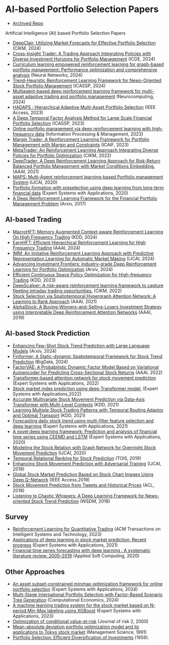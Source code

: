 # AI-based Portfolio Selection Papers
* [Archived Repo](https://github.com/sangyx/deep-finance?tab=readme-ov-file#portfolio-selection)

Artificial Intelligence (AI) based Portfolio Selection Papers

* [DeepClair: Utilizing Market Forecasts for Effective Portfolio Selection](https://arxiv.org/abs/2407.13427) (CIKM, 2024)
* [Cross-Insight Trader: A Trading Approach Integrating Policies with Diverse Investment Horizons for Portfolio Management](https://ieeexplore.ieee.org/abstract/document/10597980) (ICDE, 2024)
* [Curriculum learning empowered reinforcement learning for graph-based portfolio management: Performance optimization and comprehensive analysis](https://www.sciencedirect.com/science/article/pii/S0893608024004611) (Neural Networks, 2024)
* [Trend-Heuristic Reinforcement Learning Framework for News-Oriented Stock Portfolio Management](https://ieeexplore.ieee.org/abstract/document/10447993) (ICASSP, 2024)
* [Multiagent-based deep reinforcement learning framework for multi-asset adaptive trading and portfolio management](https://www.sciencedirect.com/science/article/pii/S092523122400571X) (Neurocomputing, 2024)
* [HADAPS : Hierarchical Adaptive Multi-Asset Portfolio Selection](https://ieeexplore.ieee.org/document/10149353) (IEEE Access, 2023)
* [A Deep Temporal Factor Analysis Method for Large Scale Financial Portfolio Selection](https://ieeexplore.ieee.org/abstract/document/10095847) (ICASSP, 2023)
* [Online portfolio management via deep reinforcement learning with high-frequency data](https://www.sciencedirect.com/science/article/pii/S030645732200348X) (Information Processing & Management, 2023)
* [Margin Trader: A Reinforcement Learning Framework for Portfolio Management with Margin and Constraints](https://dl.acm.org/doi/abs/10.1145/3604237.3626906) (ICAIF, 2023)
* [MetaTrader: An Reinforcement Learning Approach Integrating Diverse Policies for Portfolio Optimization](https://dl.acm.org/doi/abs/10.1145/3511808.3557363) (CIKM, 2022)
* [DeepTrader: A Deep Reinforcement Learning Approach for Risk-Return Balanced Portfolio Management with Market Conditions Embedding.](https://ojs.aaai.org/index.php/AAAI/article/view/16144) (AAAI, 2021)
* [MAPS: Multi-Agent reinforcement learning-based Portfolio management System](https://www.ijcai.org/proceedings/2020/623) (IJCAI, 2020)
* [Portfolio formation with preselection using deep learning from long-term financial data](https://www.sciencedirect.com/science/article/pii/S0957417419307596) (Expert Systems with Applications, 2020)
* [A Deep Reinforcement Learning Framework for the Financial Portfolio Management Problem](https://arxiv.org/abs/1706.10059) (Arxiv, 2017)

## AI-based Trading
* [MacroHFT: Memory Augmented Context-aware Reinforcement Learning On High Frequency Trading](https://arxiv.org/abs/2406.14537) (KDD, 2024)
* [EarnHFT: Efficient Hierarchical Reinforcement Learning for High Frequency Trading](https://ojs.aaai.org/index.php/AAAI/article/view/29384) (AAAI, 2024)
* [IMM: An Imitative Reinforcement Learning Approach with Predictive Representation Learning for Automatic Market Making](https://www.ijcai.org/proceedings/2024/663) (IJCAI, 2024)
* [Advancing Investment Frontiers: Industry-grade Deep Reinforcement Learning for Portfolio Optimization](https://arxiv.org/abs/2403.07916) (Arxiv, 2024)
* [Efficient Continuous Space Policy Optimization for High-frequency Trading](https://dl.acm.org/doi/abs/10.1145/3580305.3599813) (KDD, 2023)
* [DeepScalper: A risk-aware reinforcement learning framework to capture fleeting intraday trading opportunities.](https://dl.acm.org/doi/10.1145/3511808.3557283) (CIKM, 2022)
* [Stock Selection via Spatiotemporal Hypergraph Attention Network: A Learning to Rank Approach](https://ojs.aaai.org/index.php/AAAI/article/view/16127) (AAAI, 2021)
* [AlphaStock: A Buying-Winners-and-Selling-Losers Investment Strategy using Interpretable Deep Reinforcement Attention Networks](https://dl.acm.org/doi/abs/10.1145/3292500.3330647) (AAAI, 2019)

## AI-based Stock Prediction
* [Enhancing Few-Shot Stock Trend Prediction with Large Language Models](https://arxiv.org/abs/2407.09003) (Arxiv, 2024)
* [Finformer: A Static-dynamic Spatiotemporal Framework for Stock Trend Prediction](https://ieeexplore.ieee.org/abstract/document/10386751) (BigData, 2024)
* [FactorVAE: A Probabilistic Dynamic Factor Model Based on Variational Autoencoder for Predicting Cross-Sectional Stock Returns](https://ojs.aaai.org/index.php/AAAI/article/view/20369) (AAAI, 2022)
* [Transformer-based attention network for stock movement prediction](https://www.sciencedirect.com/science/article/pii/S0957417422006170) (Expert Systems with Applications, 2022)
* [Stock market index prediction using deep Transformer model.](https://www.sciencedirect.com/science/article/pii/S0957417422013100) (Expert Systems with Applications,2022)
* [Accurate Multivariate Stock Movement Prediction via Data-Axis Transformer with Multi-Level Contexts](https://dl.acm.org/doi/abs/10.1145/3447548.3467297) (KDD, 2021)
* [Learning Multiple Stock Trading Patterns with Temporal Routing Adaptor and Optimal Transport](https://dl.acm.org/doi/abs/10.1145/3447548.3467358) (KDD, 2021)
* [Forecasting daily stock trend using multi-filter feature selection and deep learning](https://www.sciencedirect.com/science/article/pii/S095741742031099X) (Expert Systems with Applications, 2021)
* [A novel deep learning framework: Prediction and analysis of financial time series using CEEMD and LSTM](https://www.sciencedirect.com/science/article/pii/S0957417420304334) (Expert Systems with Applications, 2020)
* [Modeling the Stock Relation with Graph Network for Overnight Stock Movement Prediction](https://www.ijcai.org/proceedings/2020/0626) (IJCAI, 2020)
* [Temporal Relational Ranking for Stock Prediction](https://dl.acm.org/doi/abs/10.1145/3309547) (TOIS, 2019)
* [Enhancing Stock Movement Prediction with Adversarial Training](https://www.ijcai.org/proceedings/2019/0810) (IJCAI, 2019)
* [Global Stock Market Prediction Based on Stock Chart Images Using Deep Q-Network](https://ieeexplore.ieee.org/document/8901118) (IEEE Access,2019)
* [Stock Movement Prediction from Tweets and Historical Prices](https://aclanthology.org/P18-1183/) (ACL, 2018) 
* [Listening to Chaotic Whispers: A Deep Learning Framework for News-oriented Stock Trend Prediction](https://dl.acm.org/doi/10.1145/3159652.3159690) (WSDM, 2018)

## Survey
* [Reinforcement Learning for Quantitative Trading](https://dl.acm.org/doi/full/10.1145/3582560) (ACM Transactions on Intelligent Systems and Technology, 2023)
* [Applications of deep learning in stock market prediction: Recent progress](https://www.sciencedirect.com/science/article/pii/S0957417421009441) (Expert Systems with Applications, 2021)
* [Financial time series forecasting with deep learning : A systematic literature review: 2005–2019](https://www.sciencedirect.com/science/article/pii/S1568494620301216) (Applied Soft Computing, 2020)

## Other Approaches
* [An asset subset-constrained minimax optimization framework for online portfolio selection](https://www.sciencedirect.com/science/article/pii/S0957417424011655) (Expert Systems with Applications, 2024)
* [Multi-Stage International Portfolio Selection with Factor-Based Scenario Tree Generation](https://link.springer.com/article/10.1007/s10614-024-10699-x) (Computational Economics, 2024)
* [A machine learning trading system for the stock market based on N-period Min-Max labeling using XGBoost](https://www.sciencedirect.com/science/article/pii/S0957417422016414) (Expert Systems with Applications, 2023)
* [Optimization of conditional value-at-risk](https://www.ise.ufl.edu/uryasev/files/2011/11/CVaR1_JOR.pdf) (Journal of risk 2, 2000)
* [Mean-absolute deviation portfolio optimization model and its applications to Tokyo stock market](https://www.jstor.org/stable/2632458) (Management Science, 1991)
* [Portfolio Selection: Efficient Diversification of Investments](https://www.jstor.org/stable/2975974?searchText=&searchUri=&ab_segments=&searchKey=&refreqid=fastly-default%3A93c79db50c6f70ff56cc64fdedc43b1a) (1959).
